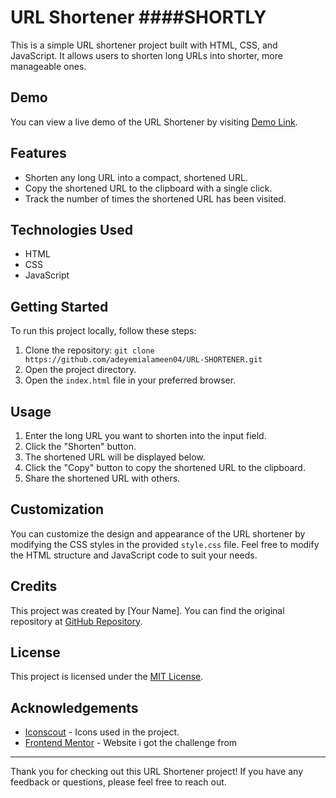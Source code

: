 # URL Shortener  ####SHORTLY

This is a simple URL shortener project built with HTML, CSS, and JavaScript. It allows users to shorten long URLs into shorter, more manageable ones.

## Demo

You can view a live demo of the URL Shortener by visiting [Demo Link](https://shortly-url-shortener-xi.vercel.app/).

## Features

- Shorten any long URL into a compact, shortened URL.
- Copy the shortened URL to the clipboard with a single click.
- Track the number of times the shortened URL has been visited.

## Technologies Used

- HTML
- CSS
- JavaScript

## Getting Started

To run this project locally, follow these steps:

1. Clone the repository: `git clone https://github.com/adeyemialameen04/URL-SHORTENER.git`
2. Open the project directory.
3. Open the `index.html` file in your preferred browser.

## Usage

1. Enter the long URL you want to shorten into the input field.
2. Click the "Shorten" button.
3. The shortened URL will be displayed below.
4. Click the "Copy" button to copy the shortened URL to the clipboard.
5. Share the shortened URL with others.

## Customization

You can customize the design and appearance of the URL shortener by modifying the CSS styles in the provided `style.css` file. Feel free to modify the HTML structure and JavaScript code to suit your needs.

## Credits

This project was created by [Your Name]. You can find the original repository at [GitHub Repository](https://github.com/your-username/url-shortener).

## License

This project is licensed under the [MIT License](https://opensource.org/licenses/MIT).

## Acknowledgements

- [Iconscout](https://iconscout.com/) - Icons used in the project.
- [Frontend Mentor](https://www.frontendmentor.io/) - Website i got the challenge from

---

Thank you for checking out this URL Shortener project! If you have any feedback or questions, please feel free to reach out.
